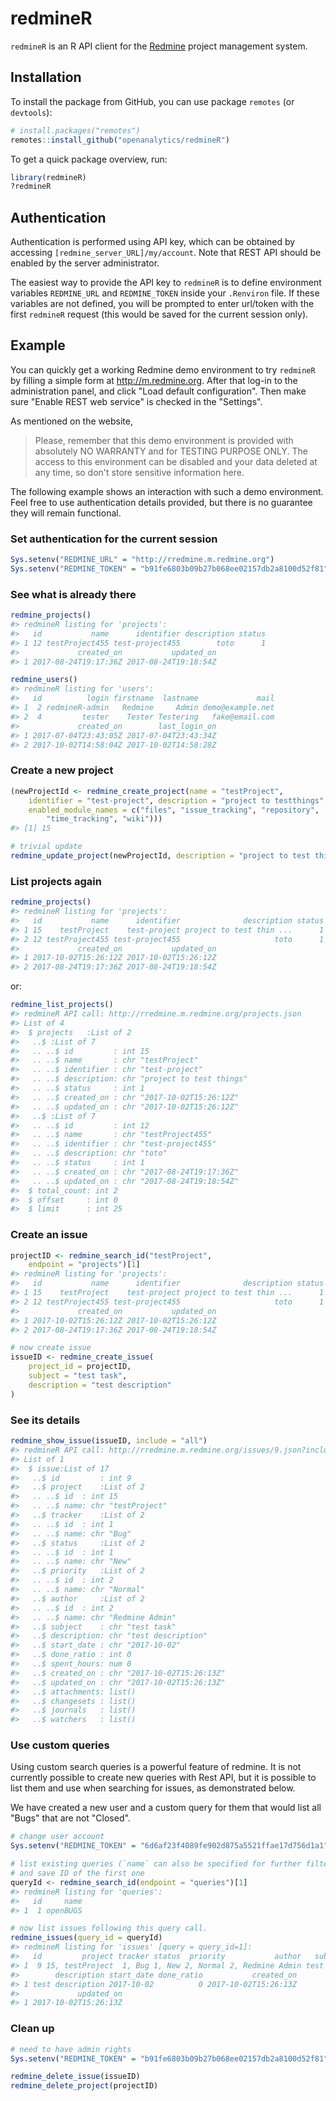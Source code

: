 <!-- README.md is generated from README.Rmd. Please edit that file -->
redmineR
========

`redmineR` is an R API client for the [Redmine](http://www.redmine.org) project management system.

Installation
------------

To install the package from GitHub, you can use package `remotes` (or `devtools`):

``` r
# install.packages("remotes")
remotes::install_github("openanalytics/redmineR")
```

To get a quick package overview, run:

``` r
library(redmineR)
?redmineR
```

Authentication
--------------

Authentication is performed using API key, which can be obtained by accessing `[redmine_server_URL]/my/account`. Note that REST API should be enabled by the server administrator.

The easiest way to provide the API key to `redmineR` is to define environment variables `REDMINE_URL` and `REDMINE_TOKEN` inside your `.Renviron` file. If these variables are not defined, you will be prompted to enter url/token with the first `redmineR` request (this would be saved for the current session only).

Example
-------

You can quickly get a working Redmine demo environment to try `redmineR` by filling a simple form at <http://m.redmine.org>. After that log-in to the administration panel, and click "Load default configuration". Then make sure "Enable REST web service" is checked in the "Settings".

As mentioned on the website,

> Please, remember that this demo environment is provided with absolutely NO WARRANTY and for TESTING PURPOSE ONLY. The access to this environment can be disabled and your data deleted at any time, so don't store sensitive information here.

The following example shows an interaction with such a demo environment. Feel free to use authentication details provided, but there is no guarantee they will remain functional.

### Set authentication for the current session

``` r
Sys.setenv("REDMINE_URL" = "http://rredmine.m.redmine.org")
Sys.setenv("REDMINE_TOKEN" = "b91fe6803b09b27b068ee02157db2a8100d52f81")
```

### See what is already there

``` r
redmine_projects()
#> redmineR listing for 'projects':
#>   id           name      identifier description status
#> 1 12 testProject455 test-project455        toto      1
#>             created_on           updated_on
#> 1 2017-08-24T19:17:36Z 2017-08-24T19:18:54Z

redmine_users()
#> redmineR listing for 'users':
#>   id          login firstname  lastname             mail
#> 1  2 redmineR-admin   Redmine     Admin demo@example.net
#> 2  4         tester    Tester Testering   fake@email.com
#>             created_on        last_login_on
#> 1 2017-07-04T23:43:05Z 2017-07-04T23:43:34Z
#> 2 2017-10-02T14:58:04Z 2017-10-02T14:58:28Z
```

### Create a new project

``` r
(newProjectId <- redmine_create_project(name = "testProject",
    identifier = "test-project", description = "project to testthings",
    enabled_module_names = c("files", "issue_tracking", "repository", 
        "time_tracking", "wiki")))
#> [1] 15

# trivial update
redmine_update_project(newProjectId, description = "project to test things")
```

### List projects again

``` r
redmine_projects()
#> redmineR listing for 'projects':
#>   id           name      identifier              description status
#> 1 15    testProject    test-project project to test thin ...      1
#> 2 12 testProject455 test-project455                     toto      1
#>             created_on           updated_on
#> 1 2017-10-02T15:26:12Z 2017-10-02T15:26:12Z
#> 2 2017-08-24T19:17:36Z 2017-08-24T19:18:54Z
```

or:

``` r
redmine_list_projects()
#> redmineR API call: http://rredmine.m.redmine.org/projects.json 
#> List of 4
#>  $ projects   :List of 2
#>   ..$ :List of 7
#>   .. ..$ id         : int 15
#>   .. ..$ name       : chr "testProject"
#>   .. ..$ identifier : chr "test-project"
#>   .. ..$ description: chr "project to test things"
#>   .. ..$ status     : int 1
#>   .. ..$ created_on : chr "2017-10-02T15:26:12Z"
#>   .. ..$ updated_on : chr "2017-10-02T15:26:12Z"
#>   ..$ :List of 7
#>   .. ..$ id         : int 12
#>   .. ..$ name       : chr "testProject455"
#>   .. ..$ identifier : chr "test-project455"
#>   .. ..$ description: chr "toto"
#>   .. ..$ status     : int 1
#>   .. ..$ created_on : chr "2017-08-24T19:17:36Z"
#>   .. ..$ updated_on : chr "2017-08-24T19:18:54Z"
#>  $ total_count: int 2
#>  $ offset     : int 0
#>  $ limit      : int 25
```

### Create an issue

``` r
projectID <- redmine_search_id("testProject", 
    endpoint = "projects")[1]
#> redmineR listing for 'projects':
#>   id           name      identifier              description status
#> 1 15    testProject    test-project project to test thin ...      1
#> 2 12 testProject455 test-project455                     toto      1
#>             created_on           updated_on
#> 1 2017-10-02T15:26:12Z 2017-10-02T15:26:12Z
#> 2 2017-08-24T19:17:36Z 2017-08-24T19:18:54Z

# now create issue
issueID <- redmine_create_issue(
    project_id = projectID, 
    subject = "test task", 
    description = "test description"
)
```

### See its details

``` r
redmine_show_issue(issueID, include = "all")
#> redmineR API call: http://rredmine.m.redmine.org/issues/9.json?include=children,attachments,relations,changesets,journals,watchers 
#> List of 1
#>  $ issue:List of 17
#>   ..$ id         : int 9
#>   ..$ project    :List of 2
#>   .. ..$ id  : int 15
#>   .. ..$ name: chr "testProject"
#>   ..$ tracker    :List of 2
#>   .. ..$ id  : int 1
#>   .. ..$ name: chr "Bug"
#>   ..$ status     :List of 2
#>   .. ..$ id  : int 1
#>   .. ..$ name: chr "New"
#>   ..$ priority   :List of 2
#>   .. ..$ id  : int 2
#>   .. ..$ name: chr "Normal"
#>   ..$ author     :List of 2
#>   .. ..$ id  : int 2
#>   .. ..$ name: chr "Redmine Admin"
#>   ..$ subject    : chr "test task"
#>   ..$ description: chr "test description"
#>   ..$ start_date : chr "2017-10-02"
#>   ..$ done_ratio : int 0
#>   ..$ spent_hours: num 0
#>   ..$ created_on : chr "2017-10-02T15:26:13Z"
#>   ..$ updated_on : chr "2017-10-02T15:26:13Z"
#>   ..$ attachments: list()
#>   ..$ changesets : list()
#>   ..$ journals   : list()
#>   ..$ watchers   : list()
```

### Use custom queries

Using custom search queries is a powerful feature of redmine. It is not currently possible to create new queries with Rest API, but it is possible to list them and use when searching for issues, as demonstrated below.

We have created a new user and a custom query for them that would list all "Bugs" that are not "Closed".

``` r
# change user account
Sys.setenv("REDMINE_TOKEN" = "6d6af23f4089fe902d875a5521ffae17d756d1a1")

# list existing queries (`name` can also be specified for further filtering),
# and save ID of the first one
queryId <- redmine_search_id(endpoint = "queries")[1] 
#> redmineR listing for 'queries':
#>   id     name
#> 1  1 openBUGS

# now list issues following this query call.
redmine_issues(query_id = queryId)
#> redmineR listing for 'issues' [query = query_id=1]:
#>   id         project tracker status  priority           author   subject
#> 1  9 15, testProject  1, Bug 1, New 2, Normal 2, Redmine Admin test task
#>        description start_date done_ratio           created_on
#> 1 test description 2017-10-02          0 2017-10-02T15:26:13Z
#>             updated_on
#> 1 2017-10-02T15:26:13Z
```

### Clean up

``` r
# need to have admin rights
Sys.setenv("REDMINE_TOKEN" = "b91fe6803b09b27b068ee02157db2a8100d52f81")

redmine_delete_issue(issueID)
redmine_delete_project(projectID)
```

